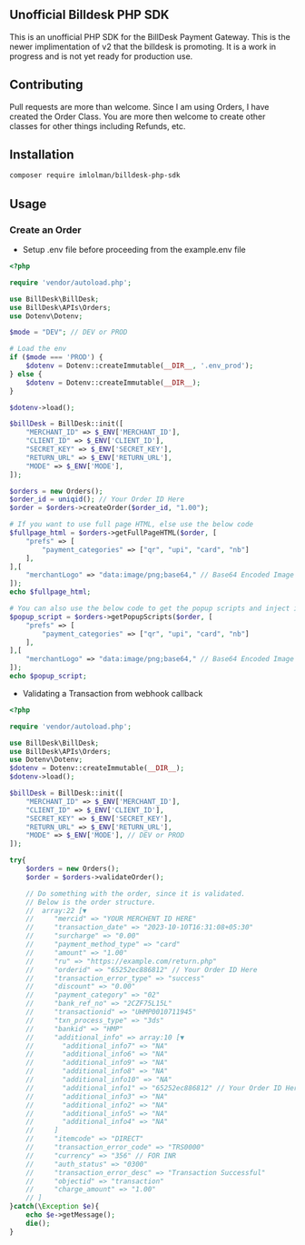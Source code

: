 ## Unofficial Billdesk PHP SDK
This is an unofficial PHP SDK for the BillDesk Payment Gateway. This is the newer implimentation of v2 that the billdesk is promoting. It is a work in progress and is not yet ready for production use.

## Contributing
Pull requests are more than welcome. Since I am using Orders, I have created the Order Class. You are more then welcome to create other classes for other things including Refunds, etc.

## Installation
```bash
composer require imlolman/billdesk-php-sdk
```

## Usage

### Create an Order
- Setup .env file before proceeding from the example.env file
```php
<?php

require 'vendor/autoload.php';

use BillDesk\BillDesk;
use BillDesk\APIs\Orders;
use Dotenv\Dotenv;

$mode = "DEV"; // DEV or PROD

# Load the env
if ($mode === 'PROD') {
    $dotenv = Dotenv::createImmutable(__DIR__, '.env_prod');
} else {
    $dotenv = Dotenv::createImmutable(__DIR__);
}

$dotenv->load();

$billDesk = BillDesk::init([
    "MERCHANT_ID" => $_ENV['MERCHANT_ID'],
    "CLIENT_ID" => $_ENV['CLIENT_ID'],
    "SECRET_KEY" => $_ENV['SECRET_KEY'],
    "RETURN_URL" => $_ENV['RETURN_URL'],
    "MODE" => $_ENV['MODE'],
]);

$orders = new Orders();
$order_id = uniqid(); // Your Order ID Here
$order = $orders->createOrder($order_id, "1.00");

# If you want to use full page HTML, else use the below code
$fullpage_html = $orders->getFullPageHTML($order, [
    "prefs" => [
        "payment_categories" => ["qr", "upi", "card", "nb"]
    ],
],[
    "merchantLogo" => "data:image/png;base64," // Base64 Encoded Image
]);
echo $fullpage_html;

# You can also use the below code to get the popup scripts and inject it into your page Manually 
$popup_script = $orders->getPopupScripts($order, [
    "prefs" => [
        "payment_categories" => ["qr", "upi", "card", "nb"]
    ],
],[
    "merchantLogo" => "data:image/png;base64," // Base64 Encoded Image
]);
echo $popup_script;
```

- Validating a Transaction from webhook callback
```php
<?php

require 'vendor/autoload.php';

use BillDesk\BillDesk;
use BillDesk\APIs\Orders;
use Dotenv\Dotenv;
$dotenv = Dotenv::createImmutable(__DIR__);
$dotenv->load();

$billDesk = BillDesk::init([
    "MERCHANT_ID" => $_ENV['MERCHANT_ID'],
    "CLIENT_ID" => $_ENV['CLIENT_ID'],
    "SECRET_KEY" => $_ENV['SECRET_KEY'],
    "RETURN_URL" => $_ENV['RETURN_URL'],
    "MODE" => $_ENV['MODE'], // DEV or PROD
]);

try{
    $orders = new Orders();
    $order = $orders->validateOrder();

    // Do something with the order, since it is validated.
    // Below is the order structure.
    //  array:22 [▼
    //     "mercid" => "YOUR MERCHENT ID HERE"
    //     "transaction_date" => "2023-10-10T16:31:08+05:30"
    //     "surcharge" => "0.00"
    //     "payment_method_type" => "card"
    //     "amount" => "1.00"
    //     "ru" => "https://example.com/return.php"
    //     "orderid" => "65252ec886812" // Your Order ID Here
    //     "transaction_error_type" => "success"
    //     "discount" => "0.00"
    //     "payment_category" => "02"
    //     "bank_ref_no" => "2CZF75L15L"
    //     "transactionid" => "UHMP0010711945"
    //     "txn_process_type" => "3ds"
    //     "bankid" => "HMP"
    //     "additional_info" => array:10 [▼
    //       "additional_info7" => "NA"
    //       "additional_info6" => "NA"
    //       "additional_info9" => "NA"
    //       "additional_info8" => "NA"
    //       "additional_info10" => "NA"
    //       "additional_info1" => "65252ec886812" // Your Order ID Here
    //       "additional_info3" => "NA"
    //       "additional_info2" => "NA"
    //       "additional_info5" => "NA"
    //       "additional_info4" => "NA"
    //     ]
    //     "itemcode" => "DIRECT"
    //     "transaction_error_code" => "TRS0000"
    //     "currency" => "356" // FOR INR
    //     "auth_status" => "0300"
    //     "transaction_error_desc" => "Transaction Successful"
    //     "objectid" => "transaction"
    //     "charge_amount" => "1.00"
    // ]
}catch(\Exception $e){
    echo $e->getMessage();
    die();
}
```